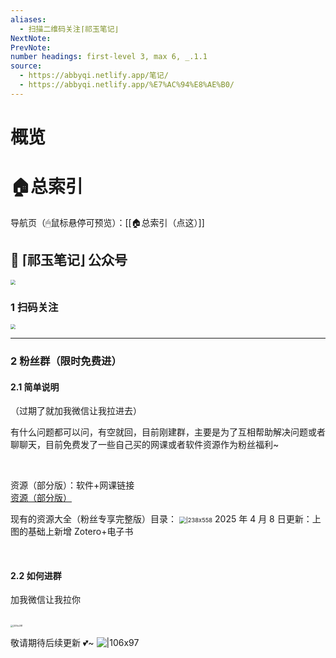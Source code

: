 ```yaml
---
aliases:
  - 扫描二维码关注⌈祁玉笔记⌋
NextNote: 
PrevNote: 
number headings: first-level 3, max 6, _.1.1
source:
  - https://abbyqi.netlify.app/笔记/
  - https://abbyqi.netlify.app/%E7%AC%94%E8%AE%B0/
---
```

# 概览

# 🏠总索引
导航页（🖱鼠标悬停可预览）：[[🏠总索引（点这）]]


## 📒 ⌈祁玉笔记⌋ 公众号

<img src="https://imgs-1302581161.cos.ap-guangzhou.myqcloud.com/ob/20250605025658913.webp" style="zoom: 50%;" />

### 1 扫码关注

<img src="https://imgs-1302581161.cos.ap-guangzhou.myqcloud.com/ob/20250604234008393.webp" style="zoom:50%;" />

---

### 2 粉丝群（限时免费进）

#### 2.1 简单说明

（过期了就加我微信让我拉进去）

有什么问题都可以问，有空就回，目前刚建群，主要是为了互相帮助解决问题或者聊聊天，目前免费发了一些自己买的网课或者软件资源作为粉丝福利~

<br/>

资源（部分版）：软件+网课链接  <br/>
[资源（部分版）](Part-R.md)

现有的资源大全（粉丝专享完整版）目录：
<img src="https://imgs-1302581161.cos.ap-guangzhou.myqcloud.com/ob/20250408131420749.webp" alt="|238x558" style="zoom: 67%;" />
2025 年 4 月 8 日更新：上图的基础上新增 Zotero+电子书

<br/>



#### 2.2 如何进群

加我微信让我拉你

<br/>

<img src="https://imgs-1302581161.cos.ap-guangzhou.myqcloud.com/ob/20250408161108179.webp" alt="|205x281" style="zoom: 25%;" />
<br/>

敬请期待后续更新 💕~
![|106x97](https://imgs-1302581161.cos.ap-guangzhou.myqcloud.com/ob/20250408030437881.webp)
